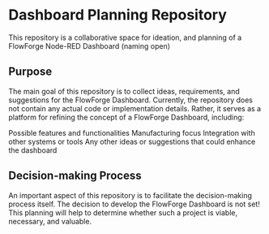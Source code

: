 # Dashboard Planning Repository

This repository is a collaborative space for ideation, and planning of a FlowForge Node-RED Dashboard (naming open)

## Purpose
The main goal of this repository is to collect ideas, requirements, and suggestions for the FlowForge Dashboard.
Currently, the repository does not contain any actual code or implementation details. Rather, it serves as a platform for refining the concept of a FlowForge Dashboard, including:

Possible features and functionalities
Manufacturing focus
Integration with other systems or tools
Any other ideas or suggestions that could enhance the dashboard

## Decision-making Process
An important aspect of this repository is to facilitate the decision-making process itself. The decision to develop the FlowForge Dashboard is not set! This planning will help to determine whether such a project is viable, necessary, and valuable.
